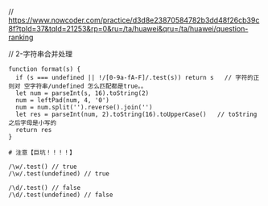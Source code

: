 // https://www.nowcoder.com/practice/d3d8e23870584782b3dd48f26cb39c8f?tpId=37&tqId=21253&rp=0&ru=/ta/huawei&qru=/ta/huawei/question-ranking


// 2-字符串合并处理

```
function format(s) {
  if (s === undefined || !/[0-9a-fA-F]/.test(s)) return s   // 字符的正则对 空字符串/undefined 怎么匹配都是true。。
  let num = parseInt(s, 16).toString(2)
  num = leftPad(num, 4, '0')
  num = num.split('').reverse().join('')
  let res = parseInt(num, 2).toString(16).toUpperCase()   // toString 之后字母是小写的
  return res
}

# 注意【巨坑！！！！】

/\w/.test() // true
/\w/.test(undefined) // true

/\d/.test() // false
/\d/.test(undefined) // false

```